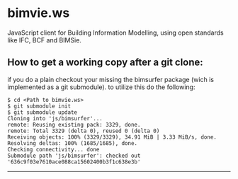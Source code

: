 bimvie.ws
============

JavaScript client for Building Information Modelling, using open standards like IFC, BCF and BIMSie.

## How to get a working copy after a git clone:
if you do a plain checkout your missing the bimsurfer package (wich is implemented as a git submodule).
to utilize this do the following:

    $ cd <Path to bimvie.ws>
    $ git submodule init
    $ git submodule update
    Cloning into 'js/bimsurfer'...
    remote: Reusing existing pack: 3329, done.
    remote: Total 3329 (delta 0), reused 0 (delta 0)
    Receiving objects: 100% (3329/3329), 34.91 MiB | 3.33 MiB/s, done.
    Resolving deltas: 100% (1685/1685), done.
    Checking connectivity... done
    Submodule path 'js/bimsurfer': checked out '636c9f03e7610ace088ca15602400b3f1c638e3b'
***

